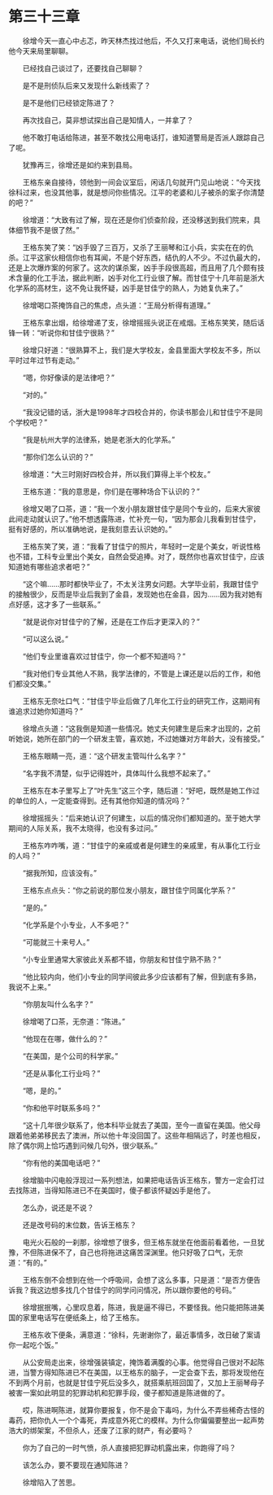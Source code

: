 #	第三十三章

　　徐增今天一直心中忐忑，昨天林杰找过他后，不久又打来电话，说他们局长约他今天来局里聊聊。

　　已经找自己谈过了，还要找自己聊聊？

　　是不是刑侦队后来又发现什么新线索了？

　　是不是他们已经锁定陈进了？

　　再次找自己，莫非想试探出自己是知情人，一并拿了？

　　他不敢打电话给陈进，甚至不敢找公用电话打，谁知道警局是否派人跟踪自己了呢。

　　犹豫再三，徐增还是如约来到县局。

　　王格东亲自接待，领他到一间会议室后，闲话几句就开门见山地说：“今天找徐科过来，也没其他事，就是想问你些情况。江平的老婆和儿子被杀的案子你清楚的吧？”

　　徐增道：“大致有过了解，现在还是你们侦查阶段，还没移送到我们院来，具体细节我不是很了然。”

　　王格东笑了笑：“凶手毁了三百万，又杀了王丽琴和江小兵，实实在在的仇杀。江平这家伙相信你也有耳闻，不是个好东西，结仇的人不少。不过仇最大的，还是上次爆炸案的何家了。这次的谋杀案，凶手手段很高超，而且用了几个颇有技术含量的化工手法，据此判断，凶手对化工行业很了解。而甘佳宁十几年前是浙大化学系的高材生，这不免让我怀疑，凶手是甘佳宁的熟人，为她复仇来了。”

　　徐增喝口茶掩饰自己的焦虑，点头道：“王局分析得有道理。”

　　王格东拿出烟，给徐增递了支，徐增摇摇头说正在戒烟。王格东笑笑，随后话锋一转：“听说你和甘佳宁很熟？”

　　徐增只好道：“很熟算不上，我们是大学校友，金县里面大学校友不多，所以平时过年过节有走动。”

　　“嗯，你好像读的是法律吧？”

　　“对的。”

　　“我没记错的话，浙大是1998年才四校合并的，你读书那会儿和甘佳宁不是同个学校吧？”

　　“我是杭州大学的法律系，她是老浙大的化学系。”

　　“那你们怎么认识的？”

　　徐增道：“大三时刚好四校合并，所以我们算得上半个校友。”

　　王格东道：“我的意思是，你们是在哪种场合下认识的？”

　　徐增又喝了口茶，道：“我一个发小朋友跟甘佳宁是同个专业的，后来大家彼此间走动就认识了。”他不想透露陈进，忙补充一句，“因为那会儿我看到甘佳宁，挺有好感的，所以准确地说，是我刻意去认识她的。”

　　王格东笑了笑，道：“我看了甘佳宁的照片，年轻时一定是个美女，听说性格也不错，工科专业里出个美女，自然会受追捧。对了，既然你也喜欢甘佳宁，应该知道她有哪些追求者吧？”

　　“这个嘛……那时都快毕业了，不太关注男女问题。大学毕业前，我跟甘佳宁的接触很少，反而是毕业后我到了金县，发现她也在金县，因为……因为我对她有点好感，这才多了一些联系。”

　　“就是说你对甘佳宁的了解，还是在工作后才更深入的？”

　　“可以这么说。”

　　“他们专业里谁喜欢过甘佳宁，你一个都不知道吗？”

　　“我对他们专业其他人不熟，我学法律的，不管是上课还是以后的工作，和他们都没交集。”

　　王格东无奈吐口气：“甘佳宁毕业后做了几年化工行业的研究工作，这期间有谁追求过她你知道吗？”

　　徐增点头道：“这我倒是知道一些情况。她丈夫何建生是后来才出现的，之前听她说，她所在部门的一个研发主管，喜欢她，不过她嫌对方年龄大，没有接受。”

　　王格东眼睛一亮，道：“这个研发主管叫什么名字？”

　　“名字我不清楚，似乎记得姓叶，具体叫什么我想不起来了。”

　　王格东在本子里写上了“叶先生”这三个字，随后道：“好吧，既然是她工作过的单位的人，一定能查得到。还有其他你知道的情况吗？”

　　徐增摇摇头：“后来她认识了何建生，以后的情况你们都知道的。至于她大学期间的人际关系，我不太晓得，也没有多过问。”

　　王格东咋咋嘴，道：“甘佳宁的亲戚或者是何建生的亲戚里，有从事化工行业的人吗？”

　　“据我所知，应该没有。”

　　王格东点点头：“你之前说的那位发小朋友，跟甘佳宁同属化学系？”

　　“是的。”

　　“化学系是个小专业，人不多吧？”

　　“可能就三十来号人。”

　　“小专业里通常大家彼此关系都不错，你朋友和甘佳宁熟不熟？”

　　“他比较内向，他们小专业的同学间彼此多少应该都有了解，但到底有多熟，我说不上来。”

　　“你朋友叫什么名字？”

　　徐增喝了口茶，无奈道：“陈进。”

　　“他现在在哪，做什么的？”

　　“在美国，是个公司的科学家。”

　　“还是从事化工行业吗？”

　　“嗯，是的。”

　　“你和他平时联系多吗？”

　　“这十几年很少联系了，他本科毕业就去了美国，至今一直留在美国。他父母跟着他弟弟移民去了澳洲，所以他十年没回国了。这些年相隔远了，时差也相反，除了偶尔网上恰巧遇到问候几句外，很少联系。”

　　“你有他的美国电话吧？”

　　徐增脑中闪电般浮现过一系列想法，如果把电话告诉王格东，警方一定会打过去找陈进，当得知陈进已不在美国时，傻子都该怀疑凶手是他了。

　　怎么办，说还是不说？

　　还是改号码的末位数，告诉王格东？

　　电光火石般的一刹那，徐增想了很多，但王格东就坐在他面前看着他，一旦犹豫，不但陈进保不了，自己也将拖进这痛苦深渊里。他只好吸了口气，无奈道：“有的。”

　　王格东倒不会想到在他一个呼吸间，会想了这么多事，只是道：“是否方便告诉我？我这边想多找几个甘佳宁的同学问问情况，所以跟你要他的号码。”

　　徐增抿抿嘴，心里叹息着，陈进，我是逼不得已，不要怪我。他只能把陈进美国的家里电话写在便纸条上，给了王格东。

　　王格东收下便条，满意道：“徐科，先谢谢你了，最近事情多，改日破了案请你一起吃个饭。”

　　从公安局走出来，徐增强装镇定，掩饰着满腹的心事。他觉得自己很对不起陈进，当警方得知陈进已不在美国，以王格东的脑子，一定会查下去，那将发现他在不到两个月前，也就是甘佳宁死后没多久，就搭乘航班回国了，又加上王丽琴母子被害一案如此明显的犯罪动机和犯罪手段，傻子都知道是陈进做的了。

　　哎，陈进啊陈进，就算你要报复，你不是会下毒吗，为什么不弄些稀奇古怪的毒药，把你仇人一个个毒死，弄成意外死亡的模样。为什么你偏偏要整出一起声势浩大的绑架案，不但杀人，还废了江家的财产，有必要吗？

　　你为了自己的一时气愤，杀人直接把犯罪动机露出来，你跑得了吗？

　　该怎么办，要不要现在通知陈进？

　　徐增陷入了苦思。